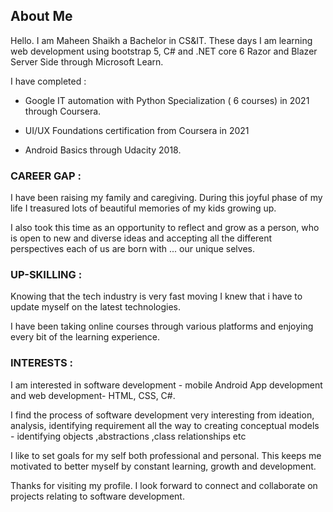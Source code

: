 ## About Me

Hello. I am Maheen Shaikh a Bachelor in CS&IT. These days I am learning web development using bootstrap 5, C# and .NET core 6 Razor and Blazer Server Side through Microsoft Learn.

I have completed :

- Google IT automation with Python Specialization ( 6 courses) in 2021 through Coursera.

- UI/UX Foundations certification from Coursera in 2021

- Android Basics through Udacity 2018.


### CAREER GAP : 

I have been raising my family and caregiving. During this joyful phase of my life I treasured lots of beautiful memories of my kids growing up.

I also took this time as an opportunity to reflect and grow as a person, who is open to new and diverse ideas and accepting all the different perspectives each of us are born with ... our unique selves. 


### UP-SKILLING :

Knowing that the tech industry is very fast moving I knew that i have to update myself on the latest technologies. 

I have been taking online courses through various platforms and enjoying every bit of the learning experience. 


### INTERESTS : 

I am interested in software development - mobile Android App development and web development- HTML, CSS, C#.

I find the process of software development very interesting from ideation, analysis, identifying requirement all the way to creating conceptual models - identifying objects ,abstractions ,class relationships etc

I like to set goals for my self both professional and personal. This keeps me motivated to better myself by constant learning, growth and development. 



Thanks for visiting my profile. I look forward to connect and collaborate on projects relating to software development.
